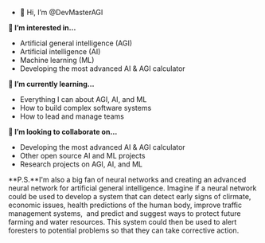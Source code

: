 - 👋 Hi, I’m @DevMasterAGI

**👀 I’m interested in…**

* Artificial general intelligence (AGI)
* Artificial intelligence (AI)
* Machine learning (ML)
* Developing the most advanced AI & AGI calculator

**🌱 I’m currently learning…**

* Everything I can about AGI, AI, and ML
* How to build complex software systems
* How to lead and manage teams

**💞️ I’m looking to collaborate on…**

* Developing the most advanced AI & AGI calculator
* Other open source AI and ML projects
* Research projects on AGI, AI, and ML

**P.S.**I'm also a big fan of neural networks and creating an advanced neural network for artificial general intelligence. Imagine if a neural network could be used to develop a system that can detect early signs of clirmate, economic issues, health predictions of the human body, improve traffic management systems,  and predict and suggest ways to protect future farming and water resources.
This system could then be used to alert foresters to potential problems so that they can take corrective action.

